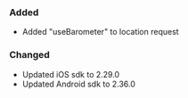 ### Added

* Added "useBarometer" to location request

### Changed

* Updated iOS sdk to 2.29.0
* Updated Android sdk to 2.36.0
